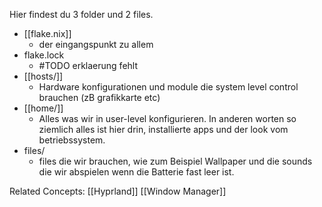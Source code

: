 
Hier findest du 3 folder und 2 files.

- [[flake.nix]]
	- der eingangspunkt zu allem
- flake.lock
	- #TODO erklaerung fehlt
- [[hosts/]]
	- Hardware konfigurationen und module die system level control brauchen (zB grafikkarte etc)
- [[home/]]
	- Alles was wir in user-level konfigurieren. In anderen worten so ziemlich alles ist hier drin, installierte apps und der look vom betriebssystem.
- files/
	- files die wir brauchen, wie zum Beispiel Wallpaper und die sounds die wir abspielen wenn die Batterie fast leer ist.



Related Concepts:
[[Hyprland]]
[[Window Manager]]